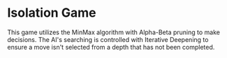 # Isolation Game
This game utilizes the MinMax algorithm with Alpha-Beta pruning to make decisions. The AI's searching is controlled with Iterative Deepening to ensure a move isn't selected from a depth that has not been completed.
